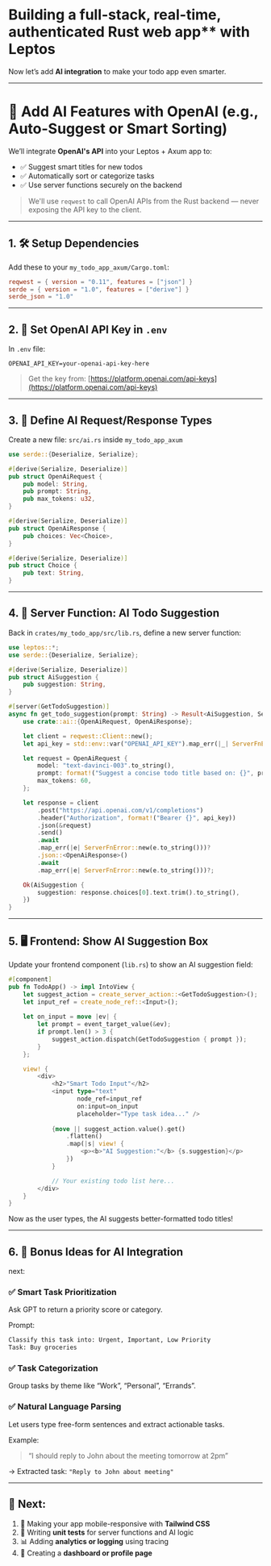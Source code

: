 # Building a full-stack, real-time, authenticated Rust web app** with Leptos

Now let’s add **AI integration** to make your todo app even smarter.

---

# 🤖 Add AI Features with OpenAI (e.g., Auto-Suggest or Smart Sorting)

We’ll integrate **OpenAI's API** into your Leptos + Axum app to:
- ✅ Suggest smart titles for new todos
- ✅ Automatically sort or categorize tasks
- ✅ Use server functions securely on the backend

> We'll use `reqwest` to call OpenAI APIs from the Rust backend — never exposing the API key to the client.

---

## 1. 🛠️ Setup Dependencies

Add these to your `my_todo_app_axum/Cargo.toml`:

```toml
reqwest = { version = "0.11", features = ["json"] }
serde = { version = "1.0", features = ["derive"] }
serde_json = "1.0"
```

---

## 2. 🔐 Set OpenAI API Key in `.env`

In `.env` file:

```env
OPENAI_API_KEY=your-openai-api-key-here
```

> Get the key from: [https://platform.openai.com/api-keys](https://platform.openai.com/api-keys)

---

## 3. 🧠 Define AI Request/Response Types

Create a new file: `src/ai.rs` inside `my_todo_app_axum`

```rust
use serde::{Deserialize, Serialize};

#[derive(Serialize, Deserialize)]
pub struct OpenAiRequest {
    pub model: String,
    pub prompt: String,
    pub max_tokens: u32,
}

#[derive(Serialize, Deserialize)]
pub struct OpenAiResponse {
    pub choices: Vec<Choice>,
}

#[derive(Serialize, Deserialize)]
pub struct Choice {
    pub text: String,
}
```

---

## 4. 🧠 Server Function: AI Todo Suggestion

Back in `crates/my_todo_app/src/lib.rs`, define a new server function:

```rust
use leptos::*;
use serde::{Deserialize, Serialize};

#[derive(Serialize, Deserialize)]
pub struct AiSuggestion {
    pub suggestion: String,
}

#[server(GetTodoSuggestion)]
async fn get_todo_suggestion(prompt: String) -> Result<AiSuggestion, ServerFnError> {
    use crate::ai::{OpenAiRequest, OpenAiResponse};

    let client = reqwest::Client::new();
    let api_key = std::env::var("OPENAI_API_KEY").map_err(|_| ServerFnError::new("Missing OPENAI_API_KEY"))?;

    let request = OpenAiRequest {
        model: "text-davinci-003".to_string(),
        prompt: format!("Suggest a concise todo title based on: {}", prompt),
        max_tokens: 60,
    };

    let response = client
        .post("https://api.openai.com/v1/completions")
        .header("Authorization", format!("Bearer {}", api_key))
        .json(&request)
        .send()
        .await
        .map_err(|e| ServerFnError::new(e.to_string()))?
        .json::<OpenAiResponse>()
        .await
        .map_err(|e| ServerFnError::new(e.to_string()))?;

    Ok(AiSuggestion {
        suggestion: response.choices[0].text.trim().to_string(),
    })
}
```

---

## 5. 🖥️ Frontend: Show AI Suggestion Box

Update your frontend component (`lib.rs`) to show an AI suggestion field:

```rust
#[component]
pub fn TodoApp() -> impl IntoView {
    let suggest_action = create_server_action::<GetTodoSuggestion>();
    let input_ref = create_node_ref::<Input>();
    
    let on_input = move |ev| {
        let prompt = event_target_value(&ev);
        if prompt.len() > 3 {
            suggest_action.dispatch(GetTodoSuggestion { prompt });
        }
    };

    view! {
        <div>
            <h2>"Smart Todo Input"</h2>
            <input type="text" 
                   node_ref=input_ref
                   on:input=on_input 
                   placeholder="Type task idea..." />
            
            {move || suggest_action.value().get()
                .flatten()
                .map(|s| view! {
                    <p><b>"AI Suggestion:"</b> {s.suggestion}</p>
                })
            }

            // Your existing todo list here...
        </div>
    }
}
```

Now as the user types, the AI suggests better-formatted todo titles!

---

## 6. 🎯 Bonus Ideas for AI Integration

next:

### ✅ Smart Task Prioritization
Ask GPT to return a priority score or category.

Prompt:
```txt
Classify this task into: Urgent, Important, Low Priority
Task: Buy groceries
```

### ✅ Task Categorization
Group tasks by theme like “Work”, “Personal”, “Errands”.

### ✅ Natural Language Parsing
Let users type free-form sentences and extract actionable tasks.

Example:
> “I should reply to John about the meeting tomorrow at 2pm”

→ Extracted task: `"Reply to John about meeting"`

---

## 🚀 Next:

1. 📱 Making your app mobile-responsive with **Tailwind CSS**
2. 🧪 Writing **unit tests** for server functions and AI logic
3. 📊 Adding **analytics or logging** using tracing
4. 🧩 Creating a **dashboard or profile page**
